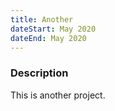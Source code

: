 ```yaml
---
title: Another
dateStart: May 2020
dateEnd: May 2020
---
```


### Description

This is another project.
